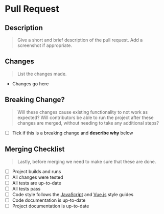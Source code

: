 # Pull Request

## Description

> Give a short and brief description of the pull request. Add a screenshot if appropriate.



## Changes

> List the changes made.

- Changes go here

## Breaking Change?

> Will these changes cause existing functionality to not work as expected? Will contributors be able to run the project after these changes are merged, without needing to take any additional steps?

- [ ] Tick if this is a breaking change and **describe why** below

## Merging Checklist

> Lastly, before merging we need to make sure that these are done.

- [ ] Project builds and runs
- [ ] All changes were tested
- [ ] All tests are up-to-date
- [ ] All tests pass
- [ ] Code style follows the [JavaScript](https://google.github.io/styleguide/jsguide.html) and [Vue.js](https://v3.vuejs.org/style-guide/) style guides
- [ ] Code documentation is up-to-date
- [ ] Project documentation is up-to-date
